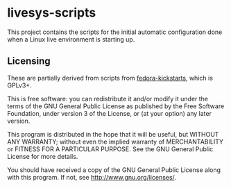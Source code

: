 # livesys-scripts

This project contains the scripts for the initial automatic configuration done when
a Linux live environment is starting up.

## Licensing

These are partially derived from scripts from [fedora-kickstarts](https://pagure.io/fedora-kickstarts),
which is GPLv3+.

This is free software: you can redistribute it and/or modify
it under the terms of the GNU General Public License as published by
the Free Software Foundation, under version 3 of the License, or
(at your option) any later version.

This program is distributed in the hope that it will be useful,
but WITHOUT ANY WARRANTY; without even the implied warranty of
MERCHANTABILITY or FITNESS FOR A PARTICULAR PURPOSE. See the
GNU General Public License for more details.

You should have received a copy of the GNU General Public License
along with this program. If not, see <http://www.gnu.org/licenses/>.
